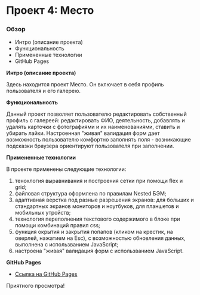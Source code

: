 # Проект 4: Место

### Обзор
* Интро (описание проекта)
* Функциональность
* Примененные технологии
* GitHub Pages

**Интро (описание проекта)**

Здесь находится проект Место. Он включает в себя профиль пользователя и его галерею.

**Функциональность**

Данный проект позволяет пользователю редактировать собственный профиль с галереей: редактировать ФИО, деятельность, добавлять и удалять карточки с фотографиями и их наименованиями, ставить и убирать лайки. Настроенная "живая" валидация форм дает возможность пользователю комфортно заполнять поля - возникающие подсказки браузера ориентируют пользователя при заполнении.

**Примененные технологии**

В проекте применены следующие технологии:
1. тенохлогия выравнивания и построения сетки при помощи flex и grid;
2. файловая структура оформлена по правилам Nested БЭМ;
3. адаптивная верстка под разные разрешения экранов: для больших и стандартных экранов мониторов и ноутбуков, для планшетов и мобильных утройств;
4. технология переполнения текстового содержимого в блоке при помощи комбинаций правил css;
5. функция окрытия и закрытия попапов (кликом на крестик, на оверлей, нажатием на Esc), с возможностью обновления данных, выполнена с использванием JavaScript;
6. настроена "живая" валидация форм с использванием JavaScript.

**GitHub Pages**

* [Ссылка на GitHub Pages](https://tatyanagolendukhina.github.io/mesto/index.html)


Приятного просмотра!
